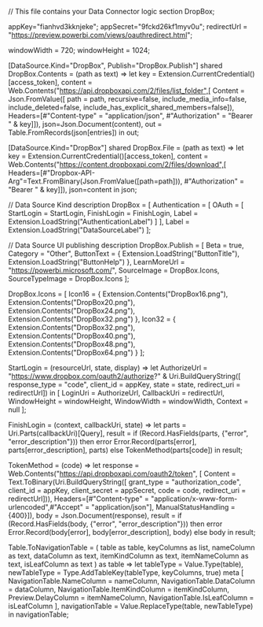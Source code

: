// This file contains your Data Connector logic
section DropBox;

appKey="fianhvd3kknjeke";
appSecret="9fckd26kf1myv0u";
redirectUrl = "https://preview.powerbi.com/views/oauthredirect.html";

windowWidth = 720;
windowHeight = 1024;


[DataSource.Kind="DropBox", Publish="DropBox.Publish"]
shared DropBox.Contents = (path as text) =>
    let
       key = Extension.CurrentCredential()[access_token],
       content = Web.Contents("https://api.dropboxapi.com/2/files/list_folder",[
            Content = Json.FromValue([
                    path = path,
                    recursive=false,
                    include_media_info=false,
                    include_deleted=false,
                    include_has_explicit_shared_members=false]),
            Headers=[#"Content-type" = "application/json", #"Authorization" = "Bearer " & key]]),
        json=Json.Document(content),
        out = Table.FromRecords(json[entries])
    in
        out;

[DataSource.Kind="DropBox"]
shared DropBox.File = (path as text) => 
    let
       key = Extension.CurrentCredential()[access_token],
       content = Web.Contents("https://content.dropboxapi.com/2/files/download",[
            Headers=[#"Dropbox-API-Arg"=Text.FromBinary(Json.FromValue([path=path])),
                    #"Authorization" = "Bearer " & key]]),
        json=content
    in
        json;


// Data Source Kind description
DropBox = [
    Authentication = [
        OAuth = [
            StartLogin = StartLogin,
            FinishLogin = FinishLogin,
            Label = Extension.LoadString("AuthenticationLabel")
        ]
    ],
    Label = Extension.LoadString("DataSourceLabel")
];


// Data Source UI publishing description
DropBox.Publish = [
    Beta = true,
    Category = "Other",
    ButtonText = { Extension.LoadString("ButtonTitle"), Extension.LoadString("ButtonHelp") },
    LearnMoreUrl = "https://powerbi.microsoft.com/",
    SourceImage = DropBox.Icons,
    SourceTypeImage = DropBox.Icons
];

DropBox.Icons = [
    Icon16 = { Extension.Contents("DropBox16.png"), Extension.Contents("DropBox20.png"), Extension.Contents("DropBox24.png"), Extension.Contents("DropBox32.png") },
    Icon32 = { Extension.Contents("DropBox32.png"), Extension.Contents("DropBox40.png"), Extension.Contents("DropBox48.png"), Extension.Contents("DropBox64.png") }
];

StartLogin = (resourceUrl, state, display) =>
    let
        AuthorizeUrl = "https://www.dropbox.com/oauth2/authorize?" & Uri.BuildQueryString([
            response_type = "code",
            client_id = appKey,
            state = state,
            redirect_uri = redirectUrl])
    in
        [
            LoginUri = AuthorizeUrl,
            CallbackUri = redirectUrl,
            WindowHeight = windowHeight,
            WindowWidth = windowWidth,
            Context = null
        ];

FinishLogin = (context, callbackUri, state) =>
    let
        parts = Uri.Parts(callbackUri)[Query],
        result = if (Record.HasFields(parts, {"error", "error_description"})) then 
                    error Error.Record(parts[error], parts[error_description], parts)
                 else
                    TokenMethod(parts[code])
    in
        result;

TokenMethod = (code) =>
    let
        response = Web.Contents("https://api.dropboxapi.com/oauth2/token", [
            Content = Text.ToBinary(Uri.BuildQueryString([
                grant_type = "authorization_code",
                client_id = appKey,
                client_secret = appSecret,
                code = code,
                redirect_uri = redirectUrl])),
            Headers=[#"Content-type" = "application/x-www-form-urlencoded",#"Accept" = "application/json"], ManualStatusHandling = {400}]),
        body = Json.Document(response),
        result = if (Record.HasFields(body, {"error", "error_description"})) then 
                    error Error.Record(body[error], body[error_description], body)
                 else
                    body
    in
        result;

Table.ToNavigationTable = (
    table as table,
    keyColumns as list,
    nameColumn as text,
    dataColumn as text,
    itemKindColumn as text,
    itemNameColumn as text,
    isLeafColumn as text
) as table =>
    let
        tableType = Value.Type(table),
        newTableType = Type.AddTableKey(tableType, keyColumns, true) meta 
        [
            NavigationTable.NameColumn = nameColumn, 
            NavigationTable.DataColumn = dataColumn,
            NavigationTable.ItemKindColumn = itemKindColumn, 
            Preview.DelayColumn = itemNameColumn, 
            NavigationTable.IsLeafColumn = isLeafColumn
        ],
        navigationTable = Value.ReplaceType(table, newTableType)
    in
        navigationTable;
